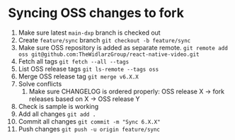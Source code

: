 # Syncing OSS changes to fork

1. Make sure latest `main-dxp` branch is checked out
1. Create `feature/sync` branch `git checkout -b feature/sync`
1. Make sure OSS repository is added as separate remote. `git remote add oss git@github.com:TheWidlarzGroup/react-native-video.git`
1. Fetch all tags `git fetch --all --tags`
1. List OSS release tags `git ls-remote --tags oss`
1. Merge OSS release tag `git merge v6.X.X`
1. Solve conflicts
    1. Make sure CHANGELOG is ordered properly: OSS release X -> fork releases based on X -> OSS release Y
1. Check is sample is working
1. Add all changes `git add .`
1. Commit all changes `git commit -m "Sync 6.X.X"`
1. Push changes `git push -u origin feature/sync`